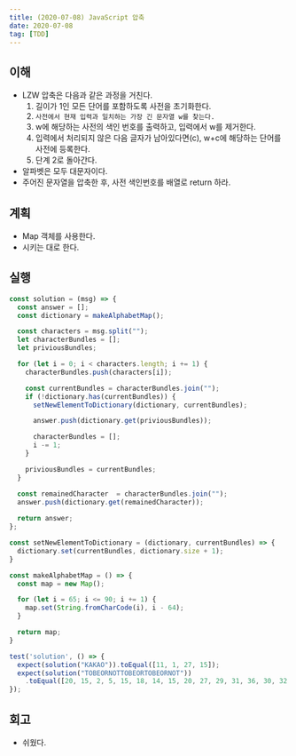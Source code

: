 ```yaml
---
title: (2020-07-08) JavaScript 압축
date: 2020-07-08
tag: [TDD]
---
```


## 이해

- LZW 압축은 다음과 같은 과정을 거친다.
  1. 길이가 1인 모든 단어를 포함하도록 사전을 초기화한다.
  2. `사전에서 현재 입력과 일치하는 가장 긴 문자열 w를 찾는다.`
  3. w에 해당하는 사전의 색인 번호를 출력하고, 입력에서 w를 제거한다.
  4. 입력에서 처리되지 않은 다음 글자가 남아있다면(c), w+c에 해당하는 단어를 사전에 등록한다.
  5. 단계 2로 돌아간다.
- 알파벳은 모두 대문자이다.
- 주어진 문자열을 압축한 후, 사전 색인번호를 배열로 return 하라.

## 계획

- Map 객체를 사용한다.
- 시키는 대로 한다.

## 실행

```javascript
const solution = (msg) => {
  const answer = [];
  const dictionary = makeAlphabetMap();

  const characters = msg.split("");
  let characterBundles = [];
  let priviousBundles;

  for (let i = 0; i < characters.length; i += 1) {
    characterBundles.push(characters[i]);

    const currentBundles = characterBundles.join("");
    if (!dictionary.has(currentBundles)) {
      setNewElementToDictionary(dictionary, currentBundles);

      answer.push(dictionary.get(priviousBundles));

      characterBundles = [];
      i -= 1;
    }

    priviousBundles = currentBundles;
  }

  const remainedCharacter  = characterBundles.join("");
  answer.push(dictionary.get(remainedCharacter));
  
  return answer;
};

const setNewElementToDictionary = (dictionary, currentBundles) => {
  dictionary.set(currentBundles, dictionary.size + 1);
}

const makeAlphabetMap = () => {
  const map = new Map();

  for (let i = 65; i <= 90; i += 1) {
    map.set(String.fromCharCode(i), i - 64);
  }

  return map;
}

test('solution', () => {
  expect(solution("KAKAO")).toEqual([11, 1, 27, 15]);
  expect(solution("TOBEORNOTTOBEORTOBEORNOT"))
    .toEqual([20, 15, 2, 5, 15, 18, 14, 15, 20, 27, 29, 31, 36, 30, 32, 34]);
});
```

## 회고

- 쉬웠다.
